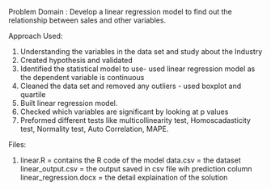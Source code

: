 Problem Domain : 
Develop a linear regression model to find out the relationship between sales and other variables.

Approach Used:
1. Understanding the variables in the data set and study about the Industry
2. Created hypothesis and validated
3. Identified the statistical model to use- used linear regression model as the dependent variable is continuous
4. Cleaned the data set and removed any outliers - used boxplot and quartile
5. Built linear regression model.
6. Checked which variables are significant by looking at p values
7. Preformed different tests like multicollinearity test, Homoscadasticity test, Normality test, Auto Correlation, MAPE.


Files:
1. linear.R = contains the R code of the model
data.csv = the dataset 
linear_output.csv = the output saved in csv file wih prediction column
linear_regression.docx = the detail explaination of the solution
